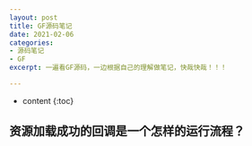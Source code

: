 ```yaml
---
layout: post
title: GF源码笔记
date: 2021-02-06
categories: 
- 源码笔记
- GF
excerpt: 一遍看GF源码，一边根据自己的理解做笔记，快哉快哉！！！

---
```


* content
{:toc}

## 资源加载成功的回调是一个怎样的运行流程？

<!--stackedit_data:
eyJoaXN0b3J5IjpbLTQxMTA2MjI1Nl19
-->